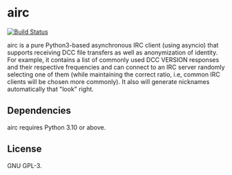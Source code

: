 # airc
[![Build Status](https://github.com/johndoe31415/airc/actions/workflows/CI.yml/badge.svg)](https://github.com/johndoe31415/airc/actions/workflows/CI.yml)

airc is a pure Python3-based asynchronous IRC client (using asyncio) that
supports receiving DCC file transfers as well as anonymization of identity. For
example, it contains a list of commonly used DCC VERSION responses and their
respective frequencies and can connect to an IRC server randomly selecting one
of them (while maintaining the correct ratio, i.e, common IRC clients will be
chosen more commonly). It also will generate nicknames automatically that
"look" right.

## Dependencies
airc requires Python 3.10 or above.

## License
GNU GPL-3.
